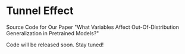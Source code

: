 # Tunnel Effect
Source Code for Our Paper "What Variables Affect Out-Of-Distribution Generalization in Pretrained Models?"

Code will be released soon. Stay tuned!

